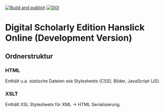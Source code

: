 [![Build and publish](https://github.com/Hanslick-Online/hsl-app-dev/actions/workflows/build.yml/badge.svg)](https://github.com/Hanslick-Online/hsl-app-dev/actions/workflows/build.yml) [![DOI](https://zenodo.org/badge/595061840.svg)](https://zenodo.org/badge/latestdoi/595061840)


# Digital Scholarly Edition Hanslick Online (Development Version)

## Ordnerstruktur

### HTML

Enthält u.a. statische Dateien wie Stylesheets (CSS), Bilder, JavaScript (JS).

### XSLT

Enthält XSL Stylesheets für XML -> HTML Serialisierung.

